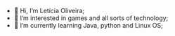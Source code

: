 - 👋 Hi, I’m Letícia Oliveira;
- 👀 I’m interested in games and all sorts of technology;
- 🌱 I’m currently learning Java, python and Linux OS;

